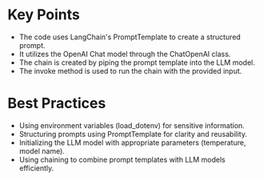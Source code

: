 # Key Points
- The code uses LangChain's PromptTemplate to create a structured prompt.
- It utilizes the OpenAI Chat model through the ChatOpenAI class.
- The chain is created by piping the prompt template into the LLM model.
- The invoke method is used to run the chain with the provided input.

# Best Practices
- Using environment variables (load_dotenv) for sensitive information.
- Structuring prompts using PromptTemplate for clarity and reusability.
- Initializing the LLM model with appropriate parameters (temperature, model name).
- Using chaining to combine prompt templates with LLM models efficiently.